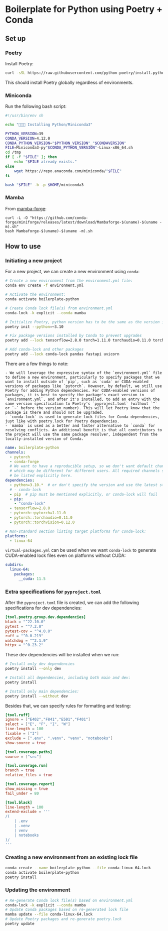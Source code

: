 # Boilerplate for Python using Poetry + Conda


## Set up

### Poetry

Install Poetry:

```bash
curl -sSL https://raw.githubusercontent.com/python-poetry/install.python-poetry.org/main/install-poetry.py | python3
```

This should install Poetry globally regardless of environments.

### Miniconda

Run the following bash script:

```bash
#!/usr/bin/env sh

echo "🚩🚩🚩 Installing Python/Miniconda3"

PYTHON_VERSION=39
CONDA_VERSION=4.12.0
CONDA_PYTHON_VERSION="$PYTHON_VERSION"_"$CONDAVERSION"
FILE=Miniconda3-py"$CONDA_PYTHON_VERSION"-Linux-x86_64.sh
cd /tmp
if [ -f "$FILE" ]; then
    echo "$FILE already exists."
else 
    wget https://repo.anaconda.com/miniconda/"$FILE"
fi

bash "$FILE" -b -p $HOME/miniconda3
```

### Mamba

From [mamba-forge](https://github.com/conda-forge/miniforge#mambaforge):

```
curl -L -O "https://github.com/conda-forge/miniforge/releases/latest/download/Mambaforge-$(uname)-$(uname -m).sh"
bash Mambaforge-$(uname)-$(uname -m).sh
```

## How to use

### Initiating a new project

For a new project, we can create a new environment using `conda`:

```bash
# Create a new environment from the environment.yml file:
conda env create -f environment.yml

# Activate the environment:
conda activate boilerplate-python

# Create Conda lock file(s) from environment.yml
conda-lock -k explicit --conda mamba

# Initialize Poetry, python version has to be the same as the version in the environment.yml file:
poetry init --python=~3.10

# Fix package versions installed by Conda to prevent upgrades
poetry add --lock tensorflow=2.8.0 torch=1.11.0 torchaudio=0.11.0 torchvision=0.12.0

# Add conda-lock and other packages
poetry add --lock conda-lock pandas fastapi uvicorn
```

There are a few things to note:

	- We will leverage the expressive syntax of the `environment.yml` file to define a new environment, particularly to specify packages that we want to install outside of `pip`, such as `cuda` or CUDA-enabled versions of packages like `pytorch`. However, by default, we still use Poetry for adding Python dependencies. For CUDA-enabled versions of packages, it is best to specify the package's exact version in `environment.yml`, and after it's installed, to add an entry with the same version specification to Poetry's `pyproject.toml` (without `^` or `~` before the version number). This will let Poetry know that the package is there and should not be upgraded.
	- `conda-lock` is used to generate lock files for Conda dependencies, just like with poetry.lock for Poetry dependencies.
	- `mamba` is used as a better and faster alternative to `conda` for resolving conflicts. An additional benefit is that all contributors to the project will use the same package resolver, independent from the locally-installed version of Conda.

```yaml
name: boilerplate-python
channels:
  - pytorch
  - conda-forge
  # We want to have a reproducible setup, so we don't want default channels,
  # which may be different for different users. All required channels should
  # be listed explicitly here.
dependencies:
  - python=3.10.*  # or don't specify the version and use the latest stable Python
  # - conda-lock
  - pip  # pip must be mentioned explicitly, or conda-lock will fail
  - pip:
    - "conda-lock"
  - tensorflow=2.8.0
  - pytorch::pytorch=1.11.0
  - pytorch::torchaudio=0.11.0
  - pytorch::torchvision=0.12.0

# Non-standard section listing target platforms for conda-lock:
platforms:
  - linux-64
  ```

`virtual-packages.yml` can be used when we want `conda-lock` to generate CUDA-enabled lock files even on platforms without CUDA:

```yaml
subdirs:
  linux-64:
    packages:
      __cuda: 11.5
```

### Extra specifications for `pyproject.toml`

After the `pyproject.toml` file is created, we can add the following specifications for dev dependencies:

```toml
[tool.poetry.group.dev.dependencies]
black = "^22.10.0"
pytest = "^7.2.0"
pytest-cov = "^4.0.0"
ruff = "^0.0.219"
watchdog = "^2.1.9"
httpx = "^0.23.2"
```

These dev dependencies will be installed when we run:

```bash
# Install only dev dependencies
poetry install --only dev

# Install all dependencies, including both main and dev:
poetry install

# Install only main dependencies:
poetry install --without dev
```

Besides that, we can specify rules for formatting and testing:


```toml
[tool.ruff]
ignore = ["E402","F841","E501","F401"]
select = ["E", "F", "I", "W"]
line-length = 100
fixable = ["I"]
exclude = [".env", ".venv", "venv", "notebooks"]
show-source = true

[tool.coverage.paths]
source = ["src"]

[tool.coverage.run]
branch = true
relative_files = true

[tool.coverage.report]
show_missing = true
fail_under = 80

[tool.black]
line-length = 100
extend-exclude = '''
/(
	| .env
	| .venv
	| venv
	| notebooks
)/
'''
```

### Creating a new environment from an existing lock file

```bash
conda create --name boilerplate-python --file conda-linux-64.lock
conda activate boilerplate-python
poetry install
```


### Updating the environment

```bash
# Re-generate Conda lock file(s) based on environment.yml
conda-lock -k explicit --conda mamba
# Update Conda packages based on re-generated lock file
mamba update --file conda-linux-64.lock
# Update Poetry packages and re-generate poetry.lock
poetry update
```
